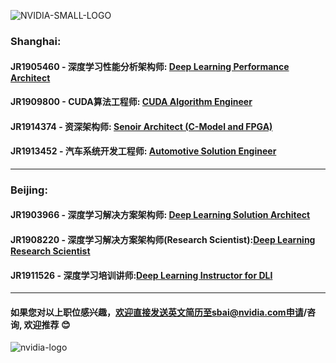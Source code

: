 ![NVIDIA-SMALL-LOGO](https://www.nvidia.com/etc/designs/nvidiaGDC/clientlibs_base/images/NVIDIA-Logo.svg)
### Shanghai:
#### JR1905460 - 深度学习性能分析架构师: [Deep Learning Performance Architect](/深度学习性能分析架构师.md)
#### JR1909800 - CUDA算法工程师: [CUDA Algorithm Engineer](/CUDA_Algorithm_Engineer.md)
#### JR1914374 - 资深架构师: [Senoir Architect (C-Model and FPGA)](/Senior_Architect.md)
#### JR1913452 - 汽车系统开发工程师: [Automotive Solution Engineer](/Automotive_Solution_Engineer.md)
____
### Beijing:
#### JR1903966 - 深度学习解决方案架构师: [Deep Learning Solution Architect](/深度学习解决方案架构师.md)
#### JR1908220 - 深度学习解决方案架构师(Research Scientist):[Deep Learning Research Scientist](/深度学习解决方案架构师(Research).md)
#### JR1911526 - 深度学习培训讲师:[Deep Learning Instructor for DLI](/深度学习培训讲师.md)

____
#### 如果您对以上职位感兴趣，欢迎直接发送英文简历至sbai@nvidia.com申请/咨询, 欢迎推荐 :blush:

![nvidia-logo](https://blogs.nvidia.com/wp-content/uploads/2018/04/23-deepcore-orbit-star.jpg)
